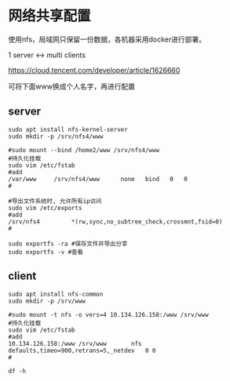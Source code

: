 # 网络共享配置

使用nfs，局域网只保留一份数据，各机器采用docker进行部署。

1 server <-> multi clients

https://cloud.tencent.com/developer/article/1626660

可将下面www换成个人名字，再进行配置

## server
```
sudo apt install nfs-kernel-server  
sudo mkdir -p /srv/nfs4/www

#sudo mount --bind /home2/www /srv/nfs4/www
#持久化挂载
sudo vim /etc/fstab
#add
/var/www     /srv/nfs4/www      none   bind   0   0
#

#导出文件系统时, 允许所有ip访问
sudo vim /etc/exports
#add
/srv/nfs4         *(rw,sync,no_subtree_check,crossmnt,fsid=0)
#

sudo exportfs -ra #保存文件并导出分享
sudo exportfs -v #查看
```

## client
```
sudo apt install nfs-common
sudo mkdir -p /srv/www

#sudo mount -t nfs -o vers=4 10.134.126.158:/www /srv/www
#持久化挂载
sudo vim /etc/fstab
#add
10.134.126.158:/www /srv/www       nfs   defaults,timeo=900,retrans=5,_netdev	0 0
#

df -h
```


